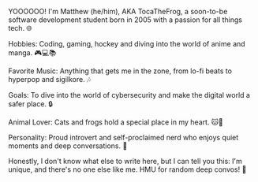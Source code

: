 YOOOOOO! I'm Matthew (he/him), AKA TocaTheFrog, a soon-to-be software development student born in 2005 with a passion for all things tech. 🌐

Hobbies: Coding, gaming, hockey and diving into the world of anime and manga. 🎮💻📚

Favorite Music: Anything that gets me in the zone, from lo-fi beats to hyperpop and sigilkore. 🎶

Goals: To dive into the world of cybersecurity and make the digital world a safer place. 🔒

Animal Lover: Cats and frogs hold a special place in my heart. 🐱🐸

Personality: Proud introvert and self-proclaimed nerd who enjoys quiet moments and deep conversations. 🌙

Honestly, I don't know what else to write here, but I can tell you this: I'm unique, and there's no one else like me. HMU for random deep convos! 🚀
